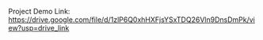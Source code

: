 Project Demo Link: https://drive.google.com/file/d/1zlP6Q0xhHXFjsYSxTDQ26Vln9DnsDmPk/view?usp=drive_link
